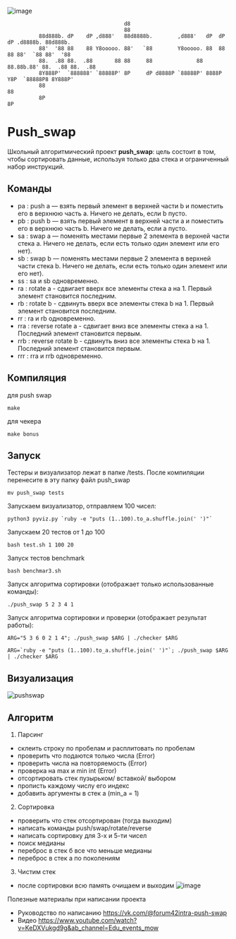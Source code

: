 ![image](https://user-images.githubusercontent.com/58044383/150656131-5d2e991e-b7b2-49d6-af81-3b04c3e88c2d.png)

``` console
                                     d8
                                     88
          88d888b. dP    dP ,d888'   88d8888b.        ,d888'   dP  dP  dP .d8888b. 88d888b.
          88'  '88 88    88 Y8ooooo. 88'   `88        Y8ooooo. 88  88  88 88'  `88 88'  '88
          88.  .88 88.  .88       88 88     88              88 88.88b.88' 88.  .88 88.  .88
          8Y888P'  `888888' `88888P' 8P     dP d8888P `88888P' 8888P Y8P  `88888P8 8Y888P'
          88                                                                       88
          8P                                                                       8P
```
Push_swap
=========

Школьный алгоритмический проект **push_swap**: цель состоит в том, чтобы сортировать данные, используя только два стека и ограниченный набор инструкций.

Команды
-------
- pa : push a — взять первый элемент в верхней части b и поместить его в
				верхнюю часть a. Ничего не делать, если b пусто.
- pb : push b — взять первый элемент в верхней части a и поместить его в
				верхнюю часть b. Ничего не делать, если a пусто.
- sa : swap a — поменять местами первые 2 элемента в верхней части стека a.
			Ничего не делать, если есть только один элемент или его нет).
- sb : swap b — поменять местами первые 2 элемента в верхней части стека b.
			Ничего не делать, если есть только один элемент или его нет).
- ss : sa и sb одновременно.
- ra : rotate a - сдвигает вверх все элементы стека a на 1.
			Первый элемент становится последним.
- rb : rotate b - сдвинуть вверх все элементы стека b на 1.
			Первый элемент становится последним.
- rr : ra и rb одновременно.
- rra : reverse rotate a - сдвигает вниз все элементы стека a на 1.
			Последний элемент становится первым.
- rrb : reverse rotate b - сдвинуть вниз все элементы стека b на 1.
			Последний элемент становится первым.
- rrr : rra и rrb одновременно.

Компиляция
----------
для push swap
```
make
```
для чекера
```
make bonus
```
Запуск
------
Тестеры и визуализатор лежат в папке /tests. После компиляции перенесите в эту папку файл push_swap
```
mv push_swap tests
```
Запускаем визуализатор, отправляем 100 чисел:
```
python3 pyviz.py `ruby -e "puts (1..100).to_a.shuffle.join(' ')"`
```
Запускаем 20 тестов от 1 до 100
```
bash test.sh 1 100 20
```
Запуск тестов benchmark
```
bash benchmar3.sh
```

Запуск алгоритма сортировки (отображает только использованные команды):
```
./push_swap 5 2 3 4 1
```
Запуск алгоритма сортировки и проверки (отображает результат работы):
```
ARG="5 3 6 0 2 1 4"; ./push_swap $ARG | ./checker $ARG
```
```
ARG=`ruby -e "puts (1..100).to_a.shuffle.join(' ')"`; ./push_swap $ARG | ./checker $ARG
```


Визуализация
------------
![pushswap](https://user-images.githubusercontent.com/38796098/57738594-6b6ae500-76b0-11e9-9d29-0f59ee825e8e.gif)

Алгоритм
-------
1) Парсинг
- склеить строку по пробелам и расплитовать по пробелам
- проверить что подаются только числа (Error)
- проверить числа на повторяемость (Error)
- проверка на max и min int (Error)
- отсортировать стек пузырьком/ вставкой/ выбором
- прописть каждому числу его индекс
- добавить аргументы в стек а (min_a = 1)

2) Сортировка
- проверить что стек отсортирован (тогда выходим)
- написать команды push/swap/rotate/reverse
- написать сортировку для 3-х и 5-ти чисел
- поиск медианы
- переброс в стек б все что меньше медианы
- переброс в стек а по поколениям

3) Чистим стек
- после сортировки всю память очищаем и выходим
![image](https://user-images.githubusercontent.com/58044383/150675178-f2e5fb35-063a-471a-b25a-4ee8b26a06aa.png)



Полезные материалы при написании проекта
- Руководство по написанию https://vk.com/@forum42intra-push-swap
- Видео https://www.youtube.com/watch?v=KeDXVukgd9g&ab_channel=Edu_events_mow
